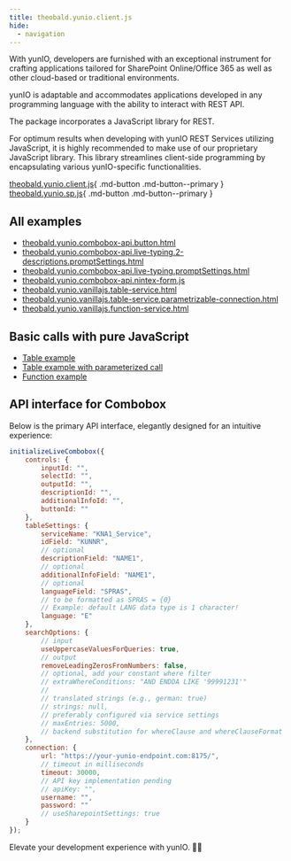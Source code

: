 ```yaml
---
title: theobald.yunio.client.js
hide:
  - navigation
---
```


With yunIO, developers are furnished with an exceptional instrument for crafting applications tailored for SharePoint Online/Office 365 as well as other cloud-based or traditional environments.

yunIO is adaptable and accommodates applications developed in any programming language with the ability to interact with REST API.

The package incorporates a JavaScript library for REST.

For optimum results when developing with yunIO REST Services utilizing JavaScript, it is highly recommended to make use of our proprietary JavaScript library. This library streamlines client-side programming by encapsulating various yunIO-specific functionalities.

[theobald.yunio.client.js](dist/theobald.yunio.client.js){ .md-button .md-button--primary }
[theobald.yunio.sp.js](dist/theobald.yunio.sp.js){ .md-button .md-button--primary }


## All examples

- <a href="./examples/theobald.yunio.combobox-api.button.html" download>theobald.yunio.combobox-api.button.html</a>
- <a href="./examples/theobald.yunio.combobox-api.live-typing.2-descriptions.promptSettings.html" download>theobald.yunio.combobox-api.live-typing.2-descriptions.promptSettings.html</a>
- <a href="./examples/theobald.yunio.combobox-api.live-typing.promptSettings.html" download>theobald.yunio.combobox-api.live-typing.promptSettings.html</a>
- <a href="./examples/theobald.yunio.combobox-api.nintex-form.js" download>theobald.yunio.combobox-api.nintex-form.js</a>
- <a href="./examples/theobald.yunio.vanillajs.table-service.html" download>theobald.yunio.vanillajs.table-service.html</a>
- <a href="./examples/theobald.yunio.vanillajs.table-service.parametrizable-connection.html" download>theobald.yunio.vanillajs.table-service.parametrizable-connection.html</a>
- <a href="./examples/theobald.yunio.vanillajs.function-service.html" download>theobald.yunio.vanillajs.function-service.html</a>

## Basic calls with pure JavaScript

- <a href="./examples/theobald.yunio.vanillajs.table-service.html" download>Table example</a>
- <a href="./examples/theobald.yunio.vanillajs.table-service.parametrizable-connection.html" download>Table example with parameterized call</a>
- <a href="./examples/theobald.yunio.vanillajs.function-service.html" download>Function example</a>

## API interface for Combobox

Below is the primary API interface, elegantly designed for an intuitive experience:

```javascript
initializeLiveCombobox({
    controls: {
        inputId: "",
        selectId: "",
        outputId: "",
        descriptionId: "",
        additionalInfoId: "",
        buttonId: "" 
    },
    tableSettings: { 
        serviceName: "KNA1_Service",
        idField: "KUNNR",
        // optional
        descriptionField: "NAME1",
        // optional
        additionalInfoField: "NAME1",
        // optional
        languageField: "SPRAS",
        // to be formatted as SPRAS = {0}
        // Example: default LANG data type is 1 character!
        language: "E"
    },
    searchOptions: {
        // input
        useUppercaseValuesForQueries: true,
        // output
        removeLeadingZerosFromNumbers: false,
        // optional, add your constant where filter
        // extraWhereConditions: "AND ENDDA LIKE '99991231'"
        //
        // translated strings (e.g., german: true)
        // strings: null,
        // preferably configured via service settings
        // maxEntries: 5000,
        // backend substitution for whereClause and whereClauseFormat
    },
    connection: {
        url: "https://your-yunio-endpoint.com:8175/",
        // timeout in milliseconds
        timeout: 30000,
        // API key implementation pending
        // apiKey: "",
        username: "",
        password: ""
        // useSharepointSettings: true
    }
});
```
Elevate your development experience with yunIO. 🚀💼
